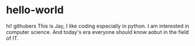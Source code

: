 # hello-world
hi! githubers
This is Jay, I like coding especially in python.
I am interested in computer science.
And today's era everyone should know aobut in the field of IT.
